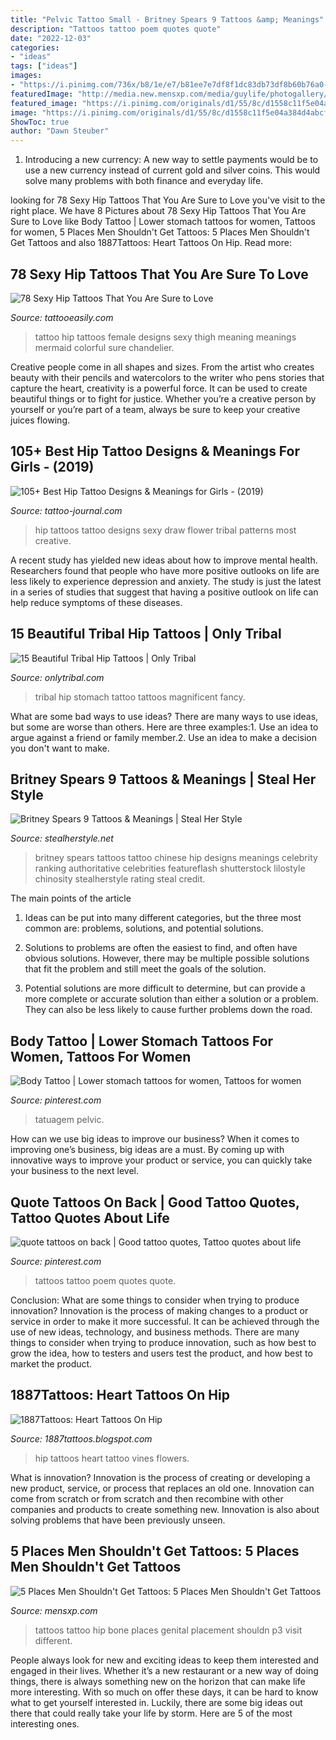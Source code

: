 ```yaml
---
title: "Pelvic Tattoo Small - Britney Spears 9 Tattoos &amp; Meanings"
description: "Tattoos tattoo poem quotes quote"
date: "2022-12-03"
categories:
- "ideas"
tags: ["ideas"]
images:
- "https://i.pinimg.com/736x/b8/1e/e7/b81ee7e7df8f1dc83db73df8b60b76a0--gaelic-tattoo-poem-tattoo.jpg"
featuredImage: "http://media.new.mensxp.com/media/guylife/photogallery/2012/Jun/hip.jpg"
featured_image: "https://i.pinimg.com/originals/d1/55/8c/d1558c11f5e04a384d4abcf1e4ead5b1.jpg"
image: "https://i.pinimg.com/originals/d1/55/8c/d1558c11f5e04a384d4abcf1e4ead5b1.jpg"
ShowToc: true
author: "Dawn Steuber"
---
```



1. Introducing a new currency: A new way to settle payments would be to use a new currency instead of current gold and silver coins. This would solve many problems with both finance and everyday life.

	

		
looking for 78 Sexy Hip Tattoos That You Are Sure to Love you've visit to the right place. We have 8 Pictures about 78 Sexy Hip Tattoos That You Are Sure to Love like Body Tattoo | Lower stomach tattoos for women, Tattoos for women, 5 Places Men Shouldn&#039;t Get Tattoos: 5 Places Men Shouldn&#039;t Get Tattoos and also 1887Tattoos: Heart Tattoos On Hip. Read more:
		
    
## 78 Sexy Hip Tattoos That You Are Sure To Love

<img loading=lazy src="http://www.tattooeasily.com/wp-content/uploads/2017/01/hip-tattoos-12051734.jpg" onerror="this.onerror=null;this.src='https://tse4.mm.bing.net/th?id=OIP.S92Amg6tBaongIrd2t9JLwHaHa&amp;pid=15.1';" alt="78 Sexy Hip Tattoos That You Are Sure to Love">

_Source: tattooeasily.com_

>tattoo hip tattoos female designs sexy thigh meaning meanings mermaid colorful sure chandelier. 

	

Creative people come in all shapes and sizes. From the artist who creates beauty with their pencils and watercolors to the writer who pens stories that capture the heart, creativity is a powerful force. It can be used to create beautiful things or to fight for justice. Whether you’re a creative person by yourself or you’re part of a team, always be sure to keep your creative juices flowing.

    
## 105+ Best Hip Tattoo Designs &amp; Meanings For Girls - (2019)

<img loading=lazy src="http://tattoo-journal.com/wp-content/uploads/2015/09/hip-tattoo-17-650x650.jpg" onerror="this.onerror=null;this.src='https://tse2.mm.bing.net/th?id=OIP.nRy_wdG98YDty4WsZjeP9QHaHa&amp;pid=15.1';" alt="105+ Best Hip Tattoo Designs &amp; Meanings for Girls - (2019)">

_Source: tattoo-journal.com_

>hip tattoos tattoo designs sexy draw flower tribal patterns most creative. 

	

A recent study has yielded new ideas about how to improve mental health. Researchers found that people who have more positive outlooks on life are less likely to experience depression and anxiety. The study is just the latest in a series of studies that suggest that having a positive outlook on life can help reduce symptoms of these diseases.

    
## 15 Beautiful Tribal Hip Tattoos | Only Tribal

<img loading=lazy src="http://www.onlytribal.com/wp-content/uploads/2015/12/Hip-Tribal-Tattoo.jpg" onerror="this.onerror=null;this.src='https://tse2.mm.bing.net/th?id=OIP.xhrDn45KJ6OKvwRxkn3DCwHaI4&amp;pid=15.1';" alt="15 Beautiful Tribal Hip Tattoos | Only Tribal">

_Source: onlytribal.com_

>tribal hip stomach tattoo tattoos magnificent fancy. 

	

What are some bad ways to use ideas?
There are many ways to use ideas, but some are worse than others. Here are three examples:1. Use an idea to argue against a friend or family member.2. Use an idea to make a decision you don't want to make.
    
## Britney Spears 9 Tattoos &amp; Meanings | Steal Her Style

<img loading=lazy src="http://stealherstyle.net/wp-content/uploads/2012/11/britney-spears-hip-tattoo.jpg" onerror="this.onerror=null;this.src='https://tse3.mm.bing.net/th?id=OIP.dHGlBcY-lebK-tSGAt-w2QHaHa&amp;pid=15.1';" alt="Britney Spears 9 Tattoos &amp; Meanings | Steal Her Style">

_Source: stealherstyle.net_

>britney spears tattoos tattoo chinese hip designs meanings celebrity ranking authoritative celebrities featureflash shutterstock lilostyle chinosity stealherstyle rating steal credit. 

	

The main points of the article
1. Ideas can be put into many different categories, but the three most common are: problems, solutions, and potential solutions.
2. Solutions to problems are often the easiest to find, and often have obvious solutions. However, there may be multiple possible solutions that fit the problem and still meet the goals of the solution.

3. Potential solutions are more difficult to determine, but can provide a more complete or accurate solution than either a solution or a problem. They can also be less likely to cause further problems down the road.

    
## Body Tattoo | Lower Stomach Tattoos For Women, Tattoos For Women

<img loading=lazy src="https://i.pinimg.com/originals/d1/55/8c/d1558c11f5e04a384d4abcf1e4ead5b1.jpg" onerror="this.onerror=null;this.src='https://tse1.mm.bing.net/th?id=OIP.pFPjd-BkxfmL2fXw3_DvCwHaJ4&amp;pid=15.1';" alt="Body Tattoo | Lower stomach tattoos for women, Tattoos for women">

_Source: pinterest.com_

>tatuagem pelvic. 

	

How can we use big ideas to improve our business?
When it comes to improving one’s business, big ideas are a must. By coming up with innovative ways to improve your product or service, you can quickly take your business to the next level.

    
## Quote Tattoos On Back | Good Tattoo Quotes, Tattoo Quotes About Life

<img loading=lazy src="https://i.pinimg.com/736x/b8/1e/e7/b81ee7e7df8f1dc83db73df8b60b76a0--gaelic-tattoo-poem-tattoo.jpg" onerror="this.onerror=null;this.src='https://tse3.mm.bing.net/th?id=OIP.da5tX6LrobXI13FdVfBrPADhEs&amp;pid=15.1';" alt="quote tattoos on back | Good tattoo quotes, Tattoo quotes about life">

_Source: pinterest.com_

>tattoos tattoo poem quotes quote. 

	

Conclusion: What are some things to consider when trying to produce innovation?
Innovation is the process of making changes to a product or service in order to make it more successful. It can be achieved through the use of new ideas, technology, and business methods. There are many things to consider when trying to produce innovation, such as how best to grow the idea, how to testers and users test the product, and how best to market the product.

    
## 1887Tattoos: Heart Tattoos On Hip

<img loading=lazy src="http://1.bp.blogspot.com/-XpWyTJi6M_Y/UPhTL8VVJZI/AAAAAAAAGeU/LYbxhq7Oe4A/s1600/Vines-and-Flowers-tattoo-27869.jpg" onerror="this.onerror=null;this.src='https://tse4.mm.bing.net/th?id=OIP.KknD5yzQTA89A5caVzS_LQHaJ4&amp;pid=15.1';" alt="1887Tattoos: Heart Tattoos On Hip">

_Source: 1887tattoos.blogspot.com_

>hip tattoos heart tattoo vines flowers. 

	

What is innovation?
Innovation is the process of creating or developing a new product, service, or process that replaces an old one. Innovation can come from scratch or from scratch and then recombine with other companies and products to create something new. Innovation is also about solving problems that have been previously unseen.

    
## 5 Places Men Shouldn&#039;t Get Tattoos: 5 Places Men Shouldn&#039;t Get Tattoos

<img loading=lazy src="http://media.new.mensxp.com/media/guylife/photogallery/2012/Jun/hip.jpg" onerror="this.onerror=null;this.src='https://tse2.mm.bing.net/th?id=OIP.6uFZiDn_AnHAbWN6eUyAxgHaLJ&amp;pid=15.1';" alt="5 Places Men Shouldn&#039;t Get Tattoos: 5 Places Men Shouldn&#039;t Get Tattoos">

_Source: mensxp.com_

>tattoos tattoo hip bone places genital placement shouldn p3 visit different. 

	

People always look for new and exciting ideas to keep them interested and engaged in their lives. Whether it’s a new restaurant or a new way of doing things, there is always something new on the horizon that can make life more interesting. With so much on offer these days, it can be hard to know what to get yourself interested in. Luckily, there are some big ideas out there that could really take your life by storm. Here are 5 of the most interesting ones.

